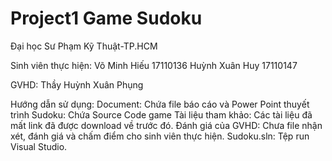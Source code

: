 # Project1 Game Sudoku 
Đại học Sư Phạm Kỹ Thuật-TP.HCM

Sinh viên thực hiện:
Võ Minh Hiếu 17110136
Huỳnh Xuân Huy 17110147

GVHD: Thầy Huỳnh Xuân Phụng

Hướng dẫn sử dụng:
Document: Chứa file báo cáo và Power Point thuyết trình
Sudoku: Chứa Source Code game
Tài liệu tham khảo: Các tài liệu đã mất link đã được download về trước đó.
Đánh giá của GVHD: Chưa file nhận xét, đánh giá và chấm điểm cho sinh viên thực hiện.
Sudoku.sln: Tệp run Visual Studio.
